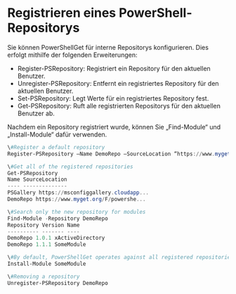 # Registrieren eines PowerShell-Repositorys
Sie können PowerShellGet für interne Repositorys konfigurieren. Dies erfolgt mithilfe der folgenden Erweiterungen:
- Register-PSRepository: Registriert ein Repository für den aktuellen Benutzer.
- Unregister-PSRepository: Entfernt ein registriertes Repository für den aktuellen Benutzer.
- Set-PSRepository: Legt Werte für ein registriertes Repository fest.
- Get-PSRepository: Ruft alle registrierten Repositorys für den aktuellen Benutzer ab.

Nachdem ein Repository registriert wurde, können Sie „Find-Module“ und „Install-Module“ dafür verwenden.

```powershell
\#Register a default repository
Register-PSRepository –Name DemoRepo –SourceLocation “https://www.myget.org/F/powershellgetdemo/api/v2” –PublishLocation “<https://www.myget.org/F/powershellgetdemo/api/v2>/package” –InstallationPolicy –Trusted

\#Get all of the registered repositories
Get-PSRepository
Name SourceLocation
---- --------------
PSGallery https://msconfiggallery.cloudapp...
DemoRepo https://www.myget.org/F/powershe...

\#Search only the new repository for modules
Find-Module -Repository DemoRepo
Repository Version Name
---------- ------- ----
DemoRepo 1.0.1 xActiveDirectory
DemoRepo 1.1.1 SomeModule

\#By default, PowerShellGet operates against all registered repositories when none is specified. In this example, the “SomeModule” module is installed from the DemoRepo.
Install-Module SomeModule

\#Removing a repository
Unregister-PSRepository DemoRepo
```

<!--HONumber=Oct16_HO1-->


